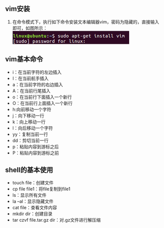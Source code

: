 ## vim安装
1. 在命令模式下，执行如下命令安装文本编辑器vim，密码为隐藏的，直接输入即可，如图所示：
![vim安装](https://github.com/shilingyu/MySQL-doc/blob/master/img/安装vim.png)
## vim基本命令
* i：在当前字符的左边插入
* I：在当前航手插入
*	a：在当前字符的右边插入
* A：在当前行尾插入
* o：在当前行下面插入一个新行
*	O：在当前行上面插入一个新行
*	h:向前移动一个字符
*	j：向下移动一行
*	k：向上移动一行
*	l：向后移动一个字符
*	yy：复制当前一行
*	dd：剪切当前一行
*	p：粘贴内容到游标之后
*	P：粘贴内容到游标之前
##  shell的基本使用
*	touch file：创建文件
*	cp file file1：将file复制到file1
*	ls：显示所有文件
*	la –al：显示隐藏文件
*	cat file：查看文件内容
*	mkdir dir：创建目录
*	tar czvf file.tar.gz dir：对.gz文件进行解压缩
